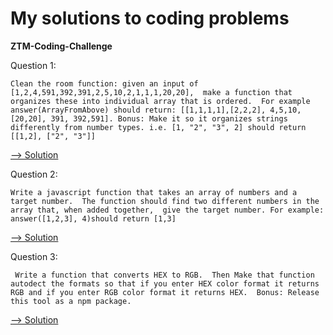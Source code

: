 # My solutions to coding problems

**ZTM-Coding-Challenge**

Question 1: 

`Clean the room function: given an input of [1,2,4,591,392,391,2,5,10,2,1,1,1,20,20], 
make a function that organizes these into individual array that is ordered. 
For example answer(ArrayFromAbove) should return: [[1,1,1,1],[2,2,2], 4,5,10,[20,20], 391, 392,591].
Bonus: Make it so it organizes strings differently from number types. i.e. [1, "2", "3", 2] should return [[1,2], ["2", "3"]]`

[--> Solution](ztm-coding-challenge-6/question1-solution.js)


Question 2: 

`Write a javascript function that takes an array of numbers and a target number. 
The function should find two different numbers in the array that, when added together, 
give the target number. For example: answer([1,2,3], 4)should return [1,3]`

[--> Solution](ztm-coding-challenge-6/question2-solution.js)

Question 3: 

`
Write a function that converts HEX to RGB. 
Then Make that function autodect the formats so that if you enter HEX color format it returns RGB and if you enter RGB color format it returns HEX. 
Bonus: Release this tool as a npm package.`

[--> Solution](ztm-coding-challenge-6/question3-solution.js)
